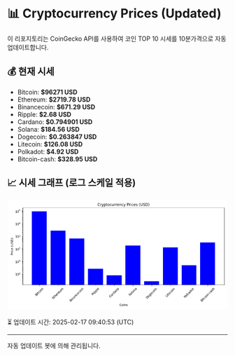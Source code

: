 
# 📊 Cryptocurrency Prices (Updated)

이 리포지토리는 CoinGecko API를 사용하여 코인 TOP 10 시세를 10분가격으로 자동 업데이트합니다.

## 💰 현재 시세
- Bitcoin: **$96271 USD**
- Ethereum: **$2719.78 USD**
- Binancecoin: **$671.29 USD**
- Ripple: **$2.68 USD**
- Cardano: **$0.794901 USD**
- Solana: **$184.56 USD**
- Dogecoin: **$0.263847 USD**
- Litecoin: **$126.08 USD**
- Polkadot: **$4.92 USD**
- Bitcoin-cash: **$328.95 USD**

## 📈 시세 그래프 (로그 스케일 적용)
![Crypto Prices](crypto_prices.png)

⏳ 업데이트 시간: 2025-02-17 09:40:53 (UTC)

---
자동 업데이트 봇에 의해 관리됩니다.
